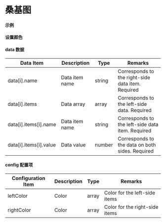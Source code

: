 # 桑基图

#### 示例
<vuep template="#simple"></vuep>

<script v-pre type="text/x-template" id="simple">
<template>
    <e-sankey :data="data" style="width: 600px; height: 800px;"></e-sankey>
</template>

<script>
  export default {
    data () {
      return {
        data: [
          {
              name: '广州',
              items: [
                  { name: '氨氮', value: '15' },
                  { name: 'COD', value: '25' },
                  { name: 'BOD', value: '5' }
              ]
          },
          {
              name: '深圳',
              items: [
                  { name: '氨氮', value: '15' },
                  { name: 'COD', value: '25' },
                  { name: 'BOD', value: '5' }
              ]
          },
          {
              name: '东莞',
              items: [
                  { name: '氨氮', value: '15' },
                  { name: 'COD', value: '25' },
                  { name: 'BOD', value: '5' }
              ]
          },
          {
              name: '佛山',
              items: [
                  { name: '氨氮', value: '15' },
                  { name: 'COD', value: '25' },
                  { name: 'BOD', value: '5' }
              ]
          },
          {
              name: '中山',
              items: [
                  { name: '氨氮', value: '15' },
                  { name: 'COD', value: '25' },
                  { name: 'BOD', value: '5' }
              ]
          },
          {
              name: '清远',
              items: [
                  { name: '氨氮', value: '5' },
                  { name: 'COD', value: '25' },
                  { name: 'BOD', value: '5' }
              ]
          }
      ]
      }
    }
  }
</script>
</script>

#### 设置颜色
<vuep template="#simple_1"></vuep>

<script v-pre type="text/x-template" id="simple_1">
<template>
    <e-sankey 
        :config="{
            leftColor: ['#68cffe', '#49a1fe', '#37b70c'],
            rightColor: ['#fd77da', '#dea700']
        }"
        :data="data" 
        style="width: 600px; height: 800px;"
    ></e-sankey>
</template>

<script>
  export default {
    data () {
      return {
        data: [
          {
              name: '广州',
              items: [
                  { name: '氨氮', value: '15' },
                  { name: 'COD', value: '25' },
                  { name: 'BOD', value: '5' }
              ]
          },
          {
              name: '深圳',
              items: [
                  { name: '氨氮', value: '15' },
                  { name: 'COD', value: '25' },
                  { name: 'BOD', value: '5' }
              ]
          },
          {
              name: '东莞',
              items: [
                  { name: '氨氮', value: '15' },
                  { name: 'COD', value: '25' },
                  { name: 'BOD', value: '5' }
              ]
          },
          {
              name: '佛山',
              items: [
                  { name: '氨氮', value: '15' },
                  { name: 'COD', value: '25' },
                  { name: 'BOD', value: '5' }
              ]
          },
          {
              name: '中山',
              items: [
                  { name: '氨氮', value: '15' },
                  { name: 'COD', value: '25' },
                  { name: 'BOD', value: '5' }
              ]
          },
          {
              name: '清远',
              items: [
                  { name: '氨氮', value: '5' },
                  { name: 'COD', value: '25' },
                  { name: 'BOD', value: '5' }
              ]
          }
      ]
      }
    }
  }
</script>
</script>

#### data 数据

| Data Item                        | Description          | Type   | Remarks  |
| -------------------------------- | -------------------- | ------ | -------- |
| data[i].name                     | Data item name       | string | Corresponds to the right-side data item. Required |
| data[i].items                    | Data array           | array  | Corresponds to the left-side data. Required |
| data[i].items[i].name            | Data item name       | string | Corresponds to the left-side data item. Required |
| data[i].items[i].value           | Data value           | number | Corresponds to the data on both sides. Required |

#### config 配置项
    
| Configuration Item | Description                          | Type   | Remarks        |
| ------------------ | ------------------------------------ | ------ | -------------- |
| leftColor          | Color                                | array  | Color for the left-side items |
| rightColor         | Color                                | array  | Color for the right-side items |